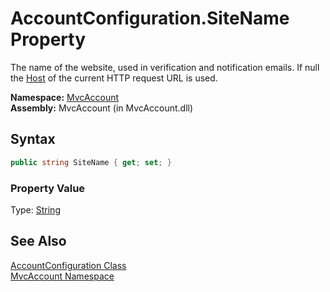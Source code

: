 AccountConfiguration.SiteName Property
======================================
The name of the website, used in verification and notification emails. If null the [Host][1] of the current HTTP request URL is used.

**Namespace:** [MvcAccount][2]  
**Assembly:** MvcAccount (in MvcAccount.dll)

Syntax
------

```csharp
public string SiteName { get; set; }
```

### Property Value
Type: [String][3]

See Also
--------
[AccountConfiguration Class][4]  
[MvcAccount Namespace][2]  

[1]: http://msdn.microsoft.com/en-us/library/kx8cbz3x
[2]: ../README.md
[3]: http://msdn.microsoft.com/en-us/library/s1wwdcbf
[4]: README.md